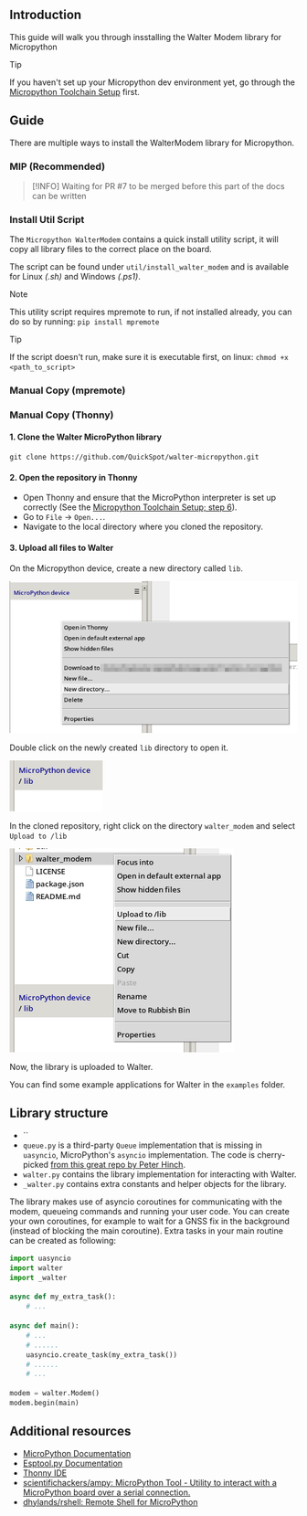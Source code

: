 ## Introduction

This guide will walk you through insstalling the Walter Modem library
for Micropython

> [!tip]
> If you haven't set up your Micropython dev environment yet, go through the
> [Micropython Toolchain Setup](/developer-toolchains/micropython.md) first.

## Guide

There are multiple ways to install the WalterModem library for Micropython.

<!--- TODO: Make sure there is sufficient explanation about the options --->

<!--- tabs:start --->

### **MIP (Recommended)**

> [!INFO]
> Waiting for PR #7 to be merged before this part of the docs can be written

### **Install Util Script**

<!--- TODO: Add actual link once repo is renamed --->
The `Micropython WalterModem` contains a quick install utility script,
it will copy all library files to the correct place on the board.

The script can be found under `util/install_walter_modem` and is available for
Linux *(.sh)* and Windows *(.ps1)*.

> [!NOTE]
> This utility script requires mpremote to run, if not installed already,
> you can do so by running: `pip install mpremote`

> [!TIP]
> If the script doesn't run, make sure it is executable first, on linux:
> `chmod +x <path_to_script>`

### **Manual Copy (mpremote)**

### **Manual Copy (Thonny)**

#### 1. Clone the Walter MicroPython library

   ```shell
   git clone https://github.com/QuickSpot/walter-micropython.git
   ```

#### 2. Open the repository in Thonny

- Open Thonny and ensure that the MicroPython interpreter is set up correctly
  (See the [Micropython Toolchain Setup; step 6](/developer-toolchains/micropython.md#6-uploading-scripts-via-thonny)).
- Go to `File` -> `Open...`.
- Navigate to the local directory where you cloned the repository.

#### 3. Upload all files to Walter

On the Micropython device, create a new directory called `lib`.

![thonney-new-dir](img/thonny-new-dir.png)

Double click on the newly created `lib` directory to open it.

![thonny-lib-open](img/thonny-lib-open.png)

In the cloned repository, right click on the directory `walter_modem` and select `Upload to /lib`

![thonny-upload-to-lib](img/thonny-upload-to-lib.png)

<!--- tabs:end -->

Now, the library is uploaded to Walter.

You can find some example applications for Walter in the `examples` folder.

## Library structure

- ``
- `queue.py` is a third-party `Queue` implementation
  that is missing in `uasyncio`, MicroPython's `asyncio` implementation.
  The code is cherry-picked [from this great repo by Peter Hinch](https://github.com/peterhinch/micropython-async).
- `walter.py` contains the library implementation for interacting with Walter.
- `_walter.py` contains extra constants and helper objects for the library.

The library makes use of asyncio coroutines for communicating with the modem,
queueing commands and running your user code.
You can create your own coroutines,
for example to wait for a GNSS fix in the background
(instead of blocking the main coroutine).
Extra tasks in your main routine can be created as following:

```python
import uasyncio
import walter
import _walter

async def my_extra_task():
    # ...

async def main():
    # ...
    # ......
    uasyncio.create_task(my_extra_task())
    # ......
    # ...

modem = walter.Modem()
modem.begin(main)
```

## Additional resources

- [MicroPython Documentation](https://docs.micropython.org/en/latest/)
- [Esptool.py Documentation](https://docs.espressif.com/projects/esptool/en/latest/esp32s3/index.html)
- [Thonny IDE](https://thonny.org/)
- [scientifichackers/ampy: MicroPython Tool - Utility to interact with a MicroPython board over a serial connection.](https://github.com/scientifichackers/ampy)
- [dhylands/rshell: Remote Shell for MicroPython](https://github.com/dhylands/rshell)